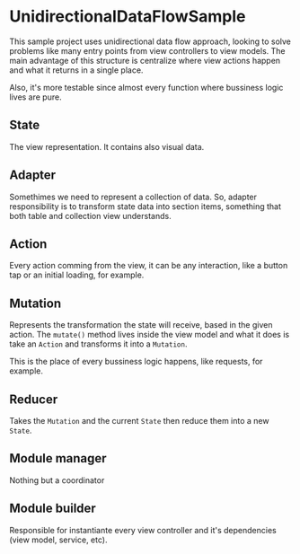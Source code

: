 # UnidirectionalDataFlowSample

This sample project uses unidirectional data flow approach, looking to solve problems like many entry points from view controllers to view models.
The main advantage of this structure is centralize where view actions happen and what it returns in a single place.

Also, it's more testable since almost every function where bussiness logic lives are pure.

## State

The view representation. It contains also visual data.

## Adapter

Somethimes we need to represent a collection of data. So, adapter responsibility is to transform state data into section items, something that both table and collection view understands.

## Action

Every action comming from the view, it can be any interaction, like a button tap or an initial loading, for example.

## Mutation

Represents the transformation the state will receive, based in the given action.
The `mutate()` method lives inside the view model and what it does is take an `Action` and transforms it into a `Mutation`.

This is the place of every bussiness logic happens, like requests, for example.

## Reducer

Takes the `Mutation` and the current `State` then reduce them into a new `State`.

## Module manager

Nothing but a coordinator

## Module builder

Responsible for instantiante  every view controller and it's dependencies (view model, service, etc).
